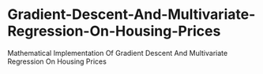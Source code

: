 # Gradient-Descent-And-Multivariate-Regression-On-Housing-Prices
Mathematical Implementation Of Gradient Descent And Multivariate Regression On Housing Prices
